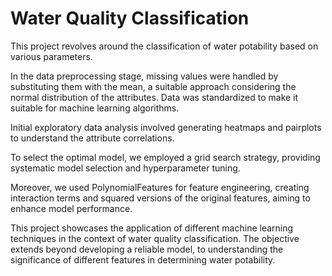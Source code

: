 # Water Quality Classification

This project revolves around the classification of water potability based on various parameters.

In the data preprocessing stage, missing values were handled by substituting them with the mean, a suitable approach considering the normal distribution of the attributes. Data was standardized to make it suitable for machine learning algorithms.

Initial exploratory data analysis involved generating heatmaps and pairplots to understand the attribute correlations.

To select the optimal model, we employed a grid search strategy, providing systematic model selection and hyperparameter tuning.

Moreover, we used PolynomialFeatures for feature engineering, creating interaction terms and squared versions of the original features, aiming to enhance model performance.

This project showcases the application of different machine learning techniques in the context of water quality classification. The objective extends beyond developing a reliable model, to understanding the significance of different features in determining water potability.
